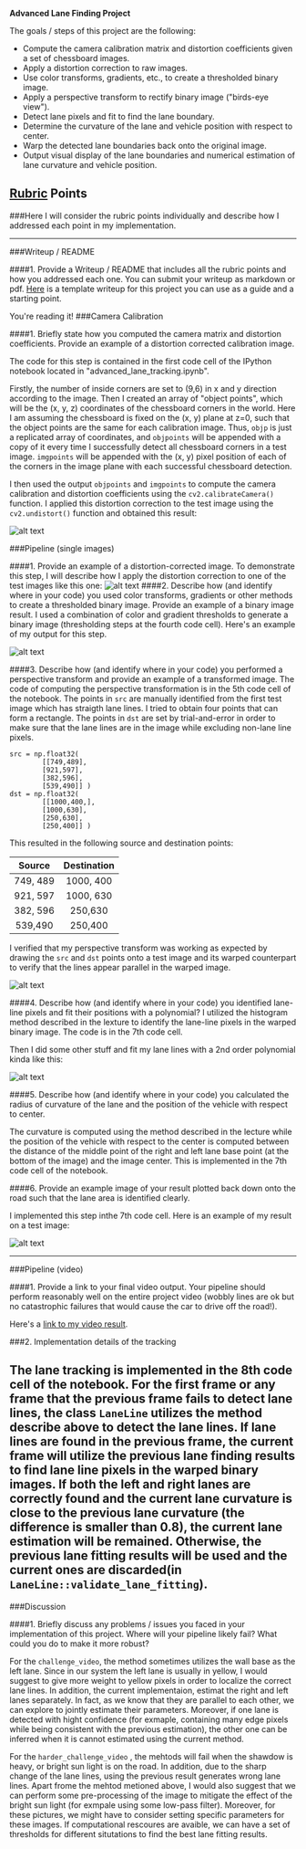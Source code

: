 
**Advanced Lane Finding Project**

The goals / steps of this project are the following:

* Compute the camera calibration matrix and distortion coefficients given a set of chessboard images.
* Apply a distortion correction to raw images.
* Use color transforms, gradients, etc., to create a thresholded binary image.
* Apply a perspective transform to rectify binary image ("birds-eye view").
* Detect lane pixels and fit to find the lane boundary.
* Determine the curvature of the lane and vehicle position with respect to center.
* Warp the detected lane boundaries back onto the original image.
* Output visual display of the lane boundaries and numerical estimation of lane curvature and vehicle position.

[//]: # (Image References)

[image1]: ./figures/undistort_output.png "Undistorted"
[image2]: ./figures/undistort_output_test.png "Undistorted Test"
[image3]: ./figures/binary_combo_example.png "Binary Example"
[image4]: ./figures/warped_straight_lines.png "Warp Example"
[image5]: ./figures/color_fit_lines.png "Fit Visual"
[image6]: ./figures/example_output.png "Output"
[video1]: ./project_video.mp4 "Video"

## [Rubric](https://review.udacity.com/#!/rubrics/571/view) Points
###Here I will consider the rubric points individually and describe how I addressed each point in my implementation.  

---
###Writeup / README

####1. Provide a Writeup / README that includes all the rubric points and how you addressed each one.  You can submit your writeup as markdown or pdf.  [Here](https://github.com/udacity/CarND-Advanced-Lane-Lines/blob/master/writeup_template.md) is a template writeup for this project you can use as a guide and a starting point.  

You're reading it!
###Camera Calibration

####1. Briefly state how you computed the camera matrix and distortion coefficients. Provide an example of a distortion corrected calibration image.

The code for this step is contained in the first code cell of the IPython notebook located in "advanced_lane_tracking.ipynb".  

Firstly, the number of inside corners are set to (9,6) in x and y direction according to the image. Then I created an array of "object points", which will be the (x, y, z) coordinates of the chessboard corners in the world. Here I am assuming the chessboard is fixed on the (x, y) plane at z=0, such that the object points are the same for each calibration image.  Thus, `objp` is just a replicated array of coordinates, and `objpoints` will be appended with a copy of it every time I successfully detect all chessboard corners in a test image.  `imgpoints` will be appended with the (x, y) pixel position of each of the corners in the image plane with each successful chessboard detection.  

I then used the output `objpoints` and `imgpoints` to compute the camera calibration and distortion coefficients using the `cv2.calibrateCamera()` function.  I applied this distortion correction to the test image using the `cv2.undistort()` function and obtained this result:

![alt text][image1]

###Pipeline (single images)

####1. Provide an example of a distortion-corrected image.
To demonstrate this step, I will describe how I apply the distortion correction to one of the test images like this one:
![alt text][image2]
####2. Describe how (and identify where in your code) you used color transforms, gradients or other methods to create a thresholded binary image.  Provide an example of a binary image result.
I used a combination of color and gradient thresholds to generate a binary image (thresholding steps at the fourth code cell).  Here's an example of my output for this step.

![alt text][image3]

####3. Describe how (and identify where in your code) you performed a perspective transform and provide an example of a transformed image.
The code of computing the perspective transformation is in the 5th code cell of the notebook. The points in `src` are manually identified from the first test image which has straigth lane lines. I tried to obtain four points that can form a rectangle. The points in `dst` are set by trial-and-error in order to make sure that the lane lines are in the image while excluding non-lane line pixels.

```
src = np.float32(
        [[749,489],
        [921,597],
        [382,596],
        [539,490]] )
dst = np.float32(
        [[1000,400,],    
        [1000,630],
        [250,630],
        [250,400]] )

```
This resulted in the following source and destination points:

| Source        | Destination   |
|:-------------:|:-------------:|
| 749, 489      | 1000, 400        |
| 921, 597      | 1000, 630      |
| 382, 596     | 250,630      |
| 539,490      | 250,400        |

I verified that my perspective transform was working as expected by drawing the `src` and `dst` points onto a test image and its warped counterpart to verify that the lines appear parallel in the warped image.

![alt text][image4]

####4. Describe how (and identify where in your code) you identified lane-line pixels and fit their positions with a polynomial?
I utilized the histogram method described in the lexture to identify the lane-line pixels in the warped binary image. The code is in the 7th code cell.

Then I did some other stuff and fit my lane lines with a 2nd order polynomial kinda like this:

![alt text][image5]

####5. Describe how (and identify where in your code) you calculated the radius of curvature of the lane and the position of the vehicle with respect to center.

The curvature is computed using the method described in the lecture while the position of the vehicle with respect to the center is computed between the distance of the middle point of the right and left lane base point (at the bottom of the image) and the image center.  This is implemented in the 7th code cell of the notebook.

####6. Provide an example image of your result plotted back down onto the road such that the lane area is identified clearly.

I implemented this step inthe 7th code cell.  Here is an example of my result on a test image:

![alt text][image6]

---

###Pipeline (video)

####1. Provide a link to your final video output.  Your pipeline should perform reasonably well on the entire project video (wobbly lines are ok but no catastrophic failures that would cause the car to drive off the road!).

Here's a [link to my video result](https://drive.google.com/file/d/0B8qitkbIZglGUVN1SXc1RnY5Nkk/view?usp=sharing). 

###2. Implementation details of the tracking

The lane tracking is implemented in the 8th code cell of the notebook. For the first frame or any frame that the previous frame fails to detect lane lines, the class `LaneLine` utilizes the method describe above to detect the lane lines. If lane lines are found in the previous frame, the current frame will utilize the previous lane finding results to find lane line pixels in the warped binary images. If both the left and right lanes are correctly found and the current lane curvature is close to the previous lane curvature (the difference is smaller than 0.8), the current lane estimation will be remained. Otherwise, the previous lane fitting results will be used and the current ones are discarded(in `LaneLine::validate_lane_fitting`).
---

###Discussion

####1. Briefly discuss any problems / issues you faced in your implementation of this project.  Where will your pipeline likely fail?  What could you do to make it more robust?

For the `challenge_video`, the method sometimes utilizes the wall base as the left lane. Since in our system the left lane is usually in yellow, I would suggest to give more weight to yellow pixels in order to localize the correct lane lines. In addition, the current implementaion, estimat the right and left lanes separately. In fact, as we know that they are parallel to each other, we can explore to jointly estimate their parameters. Moreover, if one lane is detected with hight confidence (for exmaple, containing many edge pixels while being consistent with the previous estimation), the other one can be inferred when it is cannot estimated using the current method.

For the `harder_challenge_video` , the mehtods will fail when the shawdow is heavy, or bright sun light is on the road. In addition, due to the sharp change of the lane lines, using the previous result generates wrong lane lines. Apart frome the mehtod metioned above, I would also suggest that we can perform some pre-processing of the image to mitigate the effect of the bright sun light (for exmpale using some low-pass filter). Moreover, for these pictures, we might have to consider setting specific parameters for these images. If computational rescoures are avaible, we can have a set of thresholds for different situtations to find the best lane fitting results.
